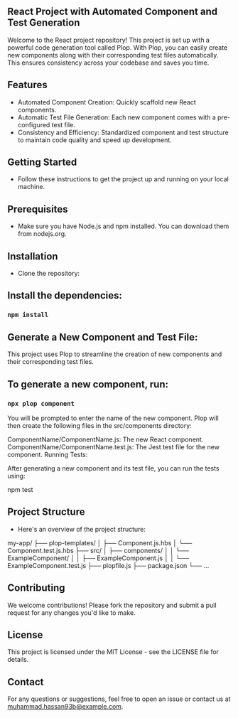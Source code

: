 ## React Project with Automated Component and Test Generation
Welcome to the React project repository! This project is set up with a powerful code generation tool called Plop. With Plop, you can easily create new components along with their corresponding test files automatically. This ensures consistency across your codebase and saves you time.

## Features
- Automated Component Creation: Quickly scaffold new React components.
- Automatic Test File Generation: Each new component comes with a pre-configured test file.
- Consistency and Efficiency: Standardized component and test structure to maintain code quality and speed up development.

## Getting Started
- Follow these instructions to get the project up and running on your local machine.

## Prerequisites
- Make sure you have Node.js and npm installed. You can download them from nodejs.org.

## Installation
- Clone the repository:


## Install the dependencies:
### `npm install`

## Generate a New Component and Test File:

This project uses Plop to streamline the creation of new components and their corresponding test files.

## To generate a new component, run:

### `npx plop component`

You will be prompted to enter the name of the new component. Plop will then create the following files in the src/components directory:

ComponentName/ComponentName.js: The new React component.
ComponentName/ComponentName.test.js: The Jest test file for the new component.
Running Tests:

After generating a new component and its test file, you can run the tests using:

npm test

## Project Structure
- Here's an overview of the project structure:

my-app/
├── plop-templates/
│   ├── Component.js.hbs
│   └── Component.test.js.hbs
├── src/
│   ├── components/
│   │   └── ExampleComponent/
│   │       ├── ExampleComponent.js
│   │       └── ExampleComponent.test.js
├── plopfile.js
├── package.json
└── ...

## Contributing
We welcome contributions! Please fork the repository and submit a pull request for any changes you'd like to make.

## License
This project is licensed under the MIT License - see the LICENSE file for details.

## Contact
For any questions or suggestions, feel free to open an issue or contact us at muhammad.hassan93b@example.com.